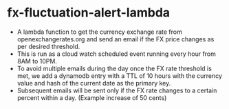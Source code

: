 # fx-fluctuation-alert-lambda
* A lambda function to get the currency exchange rate from openexchangerates.org and send an email if the FX price changes as per desired threshold. 
* This is run as a cloud watch scheduled event running every hour from 8AM to 10PM.
* To avoid multiple emails during the day once the FX rate threshold is met, we add a dynamodb entry with a TTL of 10 hours with the currency value and hash of the current date as the primary key. 
* Subsequent emails will be sent only if the FX rate changes to a certain percent within a day. (Example increase of 50 cents)
